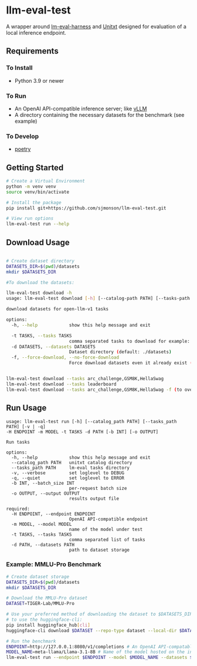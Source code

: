 # llm-eval-test

A wrapper around [lm-eval-harness](https://github.com/EleutherAI/lm-evaluation-harness) and [Unitxt](https://github.com/IBM/unitxt) designed for evaluation of a local inference endpoint.

## Requirements

### To Install

- Python 3.9 or newer

### To Run

- An OpenAI API-compatible inference server; like [vLLM](https://github.com/vllm-project/vllm)
- A directory containing the necessary datasets for the benchmark (see example)

### To Develop

- [poetry](https://python-poetry.org/docs/#installation)

## Getting Started

``` sh
# Create a Virtual Environment
python -m venv venv
source venv/bin/activate

# Install the package
pip install git+https://github.com/sjmonson/llm-eval-test.git

# View run options
llm-eval-test run --help
```

## Download Usage

``` sh

# Create dataset directory
DATASETS_DIR=$(pwd)/datasets
mkdir $DATASETS_DIR

#To download the datasets:

llm-eval-test download -h
usage: llm-eval-test download [-h] [--catalog-path PATH] [--tasks-path PATH] [--offline | --no-offline] [-v | -q] -t TASKS [-d DATASETS] [-f | --force-download | --no-force-download]

download datasets for open-llm-v1 tasks

options:
  -h, --help            show this help message and exit

  -t TASKS, --tasks TASKS
                        comma separated tasks to download for example: arc_challenge,hellaswag (default: None)
  -d DATASETS, --datasets DATASETS
                        Dataset directory (default: ./datasets)
  -f, --force-download, --no-force-download
                        Force download datasets even it already exist (default: False)


llm-eval-test download --tasks arc_challenge,GSM8K,HellaSwag
llm-eval-test download --tasks leaderboard
llm-eval-test download --tasks arc_challenge,GSM8K,HellaSwag -f (to overwrite the previously downloaded datasets)
```

## Run Usage

```
usage: llm-eval-test run [-h] [--catalog_path PATH] [--tasks_path PATH] [-v | -q]
-H ENDPOINT -m MODEL -t TASKS -d PATH [-b INT] [-o OUTPUT]

Run tasks

options:
  -h, --help            show this help message and exit
  --catalog_path PATH   unitxt catalog directory
  --tasks_path PATH     lm-eval tasks directory
  -v, --verbose         set loglevel to DEBUG
  -q, --quiet           set loglevel to ERROR
  -b INT, --batch_size INT
                        per-request batch size
  -o OUTPUT, --output OUTPUT
                        results output file

required:
  -H ENDPOINT, --endpoint ENDPOINT
                        OpenAI API-compatible endpoint
  -m MODEL, --model MODEL
                        name of the model under test
  -t TASKS, --tasks TASKS
                        comma separated list of tasks
  -d PATH, --datasets PATH
                        path to dataset storage

```

### Example: MMLU-Pro Benchmark

``` sh
# Create dataset storage
DATASETS_DIR=$(pwd)/datasets
mkdir $DATASETS_DIR

# Download the MMLU-Pro dataset
DATASET=TIGER-Lab/MMLU-Pro

# Use your preferred method of downloading the dataset to $DATASETS_DIR/$DATASET
# to use the huggingface-cli:
pip install huggingface_hub[cli]
huggingface-cli download $DATASET --repo-type dataset --local-dir $DATASETS_DIR/$DATASET

# Run the benchmark
ENDPOINT=http://127.0.0.1:8080/v1/completions # An OpenAI API-compatable completions endpoint
MODEL_NAME=meta-llama/Llama-3.1-8B # Name of the model hosted on the inference server
llm-eval-test run --endpoint $ENDPOINT --model $MODEL_NAME --datasets $DATASETS_DIR --tasks mmlu_pro
```

